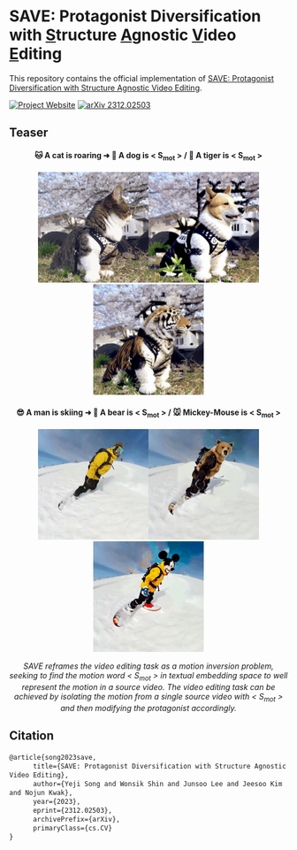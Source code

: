 # SAVE: Protagonist Diversification with <U>S</U>tructure <U>A</U>gnostic <U>V</U>ideo <U>E</U>diting

This repository contains the official implementation of 
[<U>SAVE: Protagonist Diversification with Structure Agnostic Video Editing</U>](https://arxiv.org/abs/2312.02503).

[![Project Website](https://img.shields.io/badge/Project-Website-orange)](https://ldynx.github.io/SAVE/)
[![arXiv 2312.02503](https://img.shields.io/badge/arXiv-2312.02503-red)](https://arxiv.org/abs/2312.02503)


## Teaser
<h4 align="center"> 🐱 A cat is roaring ➜ 🐶 A dog is < S<sub>mot</sub> > / 🐯 A tiger is < S<sub>mot</sub> > </h4>

<p align="center">
<img src="assets/cat_flower/cat.gif" width="200" height="200"><img src="assets/cat_flower/Ours_dog.gif" width="200" height="200"><img src="assets/cat_flower/Ours_tiger.gif" width="200" height="200">
</p>

<h4 align="center"> 😎 A man is skiing ➜ 🐻 A bear is < S<sub>mot</sub> > / 🐭 Mickey-Mouse is < S<sub>mot</sub> > </h4>

<p align="center">
<img src="assets/man-skiing/man-skiing.gif" width="200" height="200"><img src="assets/man-skiing/Ours_bear.gif" width="200" height="200"><img src="assets/man-skiing/Ours_Mickey-Mouse.gif" width="200" height="200">
</p>

<p align="center">
<em>SAVE reframes the video editing task as a motion inversion problem, seeking to find the motion word < S<sub>mot</sub> > in textual embedding space to well represent the motion in a source video. The video editing task can be achieved by isolating the motion from a single source video with < S<sub>mot</sub> > and then modifying the protagonist accordingly.</em>
</p>

## Citation

```
@article{song2023save,
      title={SAVE: Protagonist Diversification with Structure Agnostic Video Editing}, 
      author={Yeji Song and Wonsik Shin and Junsoo Lee and Jeesoo Kim and Nojun Kwak},
      year={2023},
      eprint={2312.02503},
      archivePrefix={arXiv},
      primaryClass={cs.CV}
}
```
